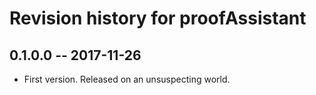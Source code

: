 # Revision history for proofAssistant

## 0.1.0.0  -- 2017-11-26

* First version. Released on an unsuspecting world.
